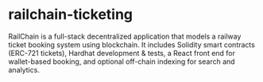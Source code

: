 # railchain-ticketing
RailChain is a full-stack decentralized application that models a railway ticket booking system using blockchain. It includes Solidity smart contracts (ERC-721 tickets), Hardhat development &amp; tests, a React front end for wallet-based booking, and optional off-chain indexing for search and analytics.
